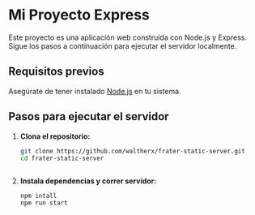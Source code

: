 # Mi Proyecto Express

Este proyecto es una aplicación web construida con Node.js y Express. Sigue los pasos a continuación para ejecutar el servidor localmente.

## Requisitos previos

Asegúrate de tener instalado [Node.js](https://nodejs.org/) en tu sistema.

## Pasos para ejecutar el servidor

1. **Clona el repositorio:**

   ```bash
   git clone https://github.com/waltherx/frater-static-server.git
   cd frater-static-server
   


1. **Instala dependencias y correr servidor:**

    ```
    npm intall
    npm run start
